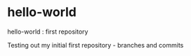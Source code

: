 # hello-world
hello-world : first repository

Testing out my initial first repository - branches and commits
